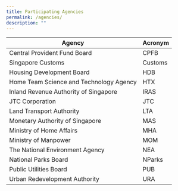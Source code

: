 ```yaml
---
title: Participating Agencies
permalink: /agencies/
description: ""
---
```





| Agency  | Acronym | 
| -------- | -------- | 
| Central Provident Fund Board    | CPFB     
| Singapore Customs    | Customs
| Housing Development Board    | HDB
| Home Team Science and Technology Agency    | HTX
| Inland Revenue Authority of Singapore    | IRAS
| JTC Corporation    | JTC
| Land Transport Authority    | LTA     
| Monetary Authority of Singapore    | MAS
| Ministry of Home Affairs    | MHA
| Ministry of Manpower    | MOM
| The National Environment Agency    | NEA
| National Parks Board    | NParks    
| Public Utilities Board    | PUB
| Urban Redevelopment Authority    | URA